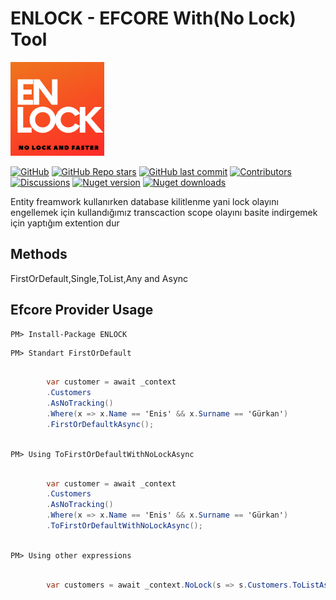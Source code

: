
# ENLOCK - EFCORE With(No Lock) Tool
<img src="https://github.com/enisgurkann/ENLOCK/blob/master/ENLOCK.png?raw=true" data-canonical-src="https://github.com/enisgurkann/ENLOCK/blob/master/ENLOCK.png?raw=true" width="150" height="150" />


[![GitHub](https://img.shields.io/github/license/enisgurkann/ENLOCK?color=594ae2&logo=github&style=flat-square)](https://github.com/enisgurkann/ENLOCK/blob/master/LICENSE)
[![GitHub Repo stars](https://img.shields.io/github/stars/enisgurkann/ENLOCK?color=594ae2&style=flat-square&logo=github)](https://github.com/enisgurkann/ENLOCK/stargazers)
[![GitHub last commit](https://img.shields.io/github/last-commit/enisgurkann/ENLOCK?color=594ae2&style=flat-square&logo=github)](https://github.com/mudblazor/mudblazor)
[![Contributors](https://img.shields.io/github/contributors/enisgurkann/ENLOCK?color=594ae2&style=flat-square&logo=github)](https://github.com/enisgurkann/ENLOCK/graphs/contributors)
[![Discussions](https://img.shields.io/github/discussions/enisgurkann/ENLOCK?color=594ae2&logo=github&style=flat-square)](https://github.com/enisgurkann/ENLOCK/discussions)
[![Nuget version](https://img.shields.io/nuget/v/ENLOCK?color=ff4081&label=nuget%20version&logo=nuget&style=flat-square)](https://www.nuget.org/packages/ENLOCK/)
[![Nuget downloads](https://img.shields.io/nuget/dt/ENLOCK?color=ff4081&label=nuget%20downloads&logo=nuget&style=flat-square)](https://www.nuget.org/packages/ENLOCK/)



Entity freamwork kullanırken database kilitlenme yani lock olayını engellemek için kullandığımız transcaction scope olayını basite indirgemek için yaptığım extention dur
 
 ## Methods
 FirstOrDefault,Single,ToList,Any and Async

## Efcore Provider Usage

```
PM> Install-Package ENLOCK
```


```
PM> Standart FirstOrDefault
```

```csharp

        var customer = await _context
        .Customers
        .AsNoTracking()
        .Where(x => x.Name == 'Enis' && x.Surname == 'Gürkan')
        .FirstOrDefaultkAsync();
 
```
 
```
PM> Using ToFirstOrDefaultWithNoLockAsync
```

```csharp

        var customer = await _context
        .Customers
        .AsNoTracking()
        .Where(x => x.Name == 'Enis' && x.Surname == 'Gürkan')
        .ToFirstOrDefaultWithNoLockAsync();
 
```

```
PM> Using other expressions
```

```csharp

        var customers = await _context.NoLock(s => s.Customers.ToListAsync());
 
```



 
